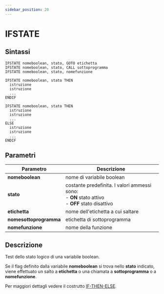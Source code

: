 ```yaml
---
sidebar_position: 20
---
```


# IFSTATE

## Sintassi

  ```
IFSTATE nomeboolean, stato, GOTO etichetta
IFSTATE nomeboolean, stato, CALL sottoprogramma
IFSTATE nomeboolean, stato, nomefunzione

IFSTATE nomeboolean, stato THEN
    istruzione
    istruzione
    ... 
ENDIF

IFSTATE nomeboolean, stato THEN
    istruzione
    istruzione
    ... 
ELSE
    istruzione
    istruzione
    ... 
ENDIF
  ```

## Parametri
|Parametro                    | Descrizione                                                                                            |                
|-----------------------------|--------------------------------------------------------------------------------------------------------|
| **nomeboolean**             | nome di variabile boolean                                                                              |   
| **stato**                   | costante predefinita. I valori ammessi sono: <br/>- **ON** stato attivo <br/>- **OFF** stato disattivo |  
| **etichetta**               | nome dell'etichetta a cui saltare                                                                      | 
| **nomesottoprogramma**      | etichetta di sottoprogramma                                                                            |
| **nomefunzione**            | nome della funzione                                                                                    |    

## Descrizione
Test dello stato logico di una variabile boolean.

Se il flag definito dalla variabile **nomeboolean** si trova nello **stato** indicato, viene effettuato un salto a **etichetta** o una chiamata a **sottoprogramma** o a **nomefunzione**.

Per maggiori dettagli vedere il costrutto [IF-THEN-ELSE](IF.md).

